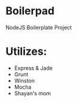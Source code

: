 Boilerpad
=========

NodeJS Boilerplate Project

Utilizes:
=========

+ Express & Jade
+ Grunt
+ Winston
+ Mocha
+ Shayan's mom